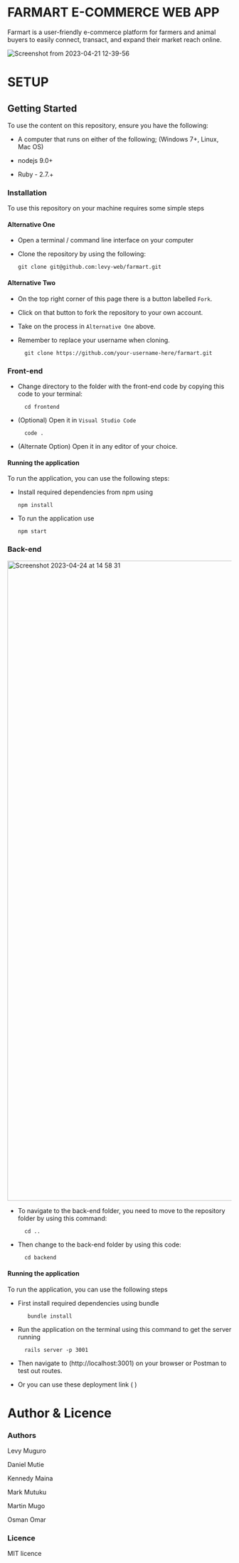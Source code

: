 # FARMART E-COMMERCE WEB APP

Farmart is a user-friendly e-commerce platform for farmers and animal buyers to easily connect, transact, and expand their market reach online.


![Screenshot from 2023-04-21 12-39-56](https://user-images.githubusercontent.com/117737586/233603800-54a5c9a8-33ba-44e8-beea-7212f56db934.png)


# SETUP

## Getting Started

To use the content on this repository, ensure you have the following:

- A computer that runs on either of the following; (Windows 7+, Linux, Mac OS)

- nodejs 9.0+

- Ruby - 2.7.+


### Installation 

To use this repository on your machine requires some simple steps

#### Alternative One

- Open a terminal / command line interface on your computer
- Clone the repository by using the following:

      git clone git@github.com:levy-web/farmart.git
      
      
 #### Alternative Two

- On the top right corner of this page there is a button labelled ``Fork``.
- Click on that button to fork the repository to your own account.
- Take on the process in ``Alternative One`` above.
- Remember to replace your username when cloning.

        git clone https://github.com/your-username-here/farmart.git
        
        
### Front-end 

- Change directory to the folder with the front-end code by copying this code to your terminal:

        cd frontend
  

- (Optional) Open it in ``Visual Studio Code``

        code .

- (Alternate Option) Open it in any editor of your choice.

#### Running the application



To run the application, you can use the following steps:

- Install required dependencies from npm using

      npm install
      
- To run the application use

      npm start
      
      
      
### Back-end


<img width="1440" alt="Screenshot 2023-04-24 at 14 58 31" src="https://user-images.githubusercontent.com/85391012/233991011-c9a843f6-d95a-4e1f-8863-a719df79d8ba.png">


- To navigate to the back-end folder, you need to move to the repository folder by using this command:

        cd ..
        
        
- Then change to the back-end folder by using this code:

        cd backend
        
        

#### Running the application

To run the application, you can use the following steps 

- First install required dependencies using bundle

         bundle install 
         
         
- Run the application on the terminal using this command to get the server running

        rails server -p 3001
       
 - Then navigate to (http://localhost:3001) on your browser or Postman to test out routes.
 
 - Or you can use these deployment link (  )
 
 # Author & Licence
 
 ### Authors

Levy Muguro

Daniel Mutie

Kennedy Maina

Mark Mutuku

Martin Mugo

Osman Omar

### Licence 

MIT licence
